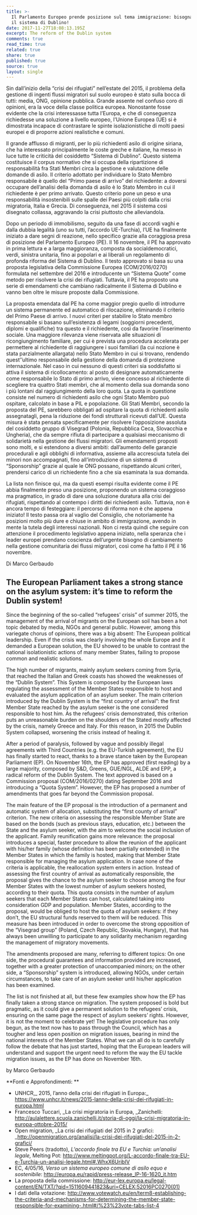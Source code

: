 ```yaml
---
title: >-
  Il Parlamento Europeo prende posizione sul tema immigrazione: bisogna cambiare
  il sistema di Dublino!
date: 2017-11-27T18:08:13.195Z
excerpt: The reform of the Dublin system
comments: true
read_time: true
related: true
share: true
published: true
source: true
layout: single
---
```

Sin dall’inizio della “crisi dei rifugiati” nell’estate del 2015, il problema della gestione di ingenti flussi migratori sul suolo europeo è stato sulla bocca di tutti: media, ONG, opinione pubblica. Grande assente nel confuso coro di opinioni, era la voce della classe politica europea. Nonostante fosse evidente che la crisi interessasse tutta l’Europa, e che di conseguenza richiedesse una soluzione a livello europeo, l’Unione Europea (UE) si è dimostrata incapace di contrastare le spinte isolazionistiche di molti paesi europei e di proporre azioni realistiche e comuni.

Il grande afflusso di migranti, per lo più richiedenti asilo di origine siriana, che ha interessato principalmente le coste greche e italiane, ha messo in luce tutte le criticità del cosiddetto “Sistema di Dublino”. Questo sistema costituisce il corpus normativo che si occupa della ripartizione di responsabilità fra Stati Membri circa la gestione e valutazione delle domande di asilo. Il criterio adottato per individuare lo Stato Membro responsabile è quello del “Primo paese di arrivo” del richiedente: a doversi occupare dell’analisi della domanda di asilo è lo Stato Membro in cui il richiedente è per primo arrivato.  Questo criterio pone un peso e una responsabilità insostenibili sulle spalle dei Paesi più colpiti dalla crisi migratoria, Italia e Grecia. Di conseguenza, nel 2015 il sistema così disegnato collassa, aggravando la crisi piuttosto che alleviandola.

Dopo un periodo di immobilismo, seguito da una fase di accordi vaghi e dalla dubbia legalità (uno su tutti, l’accordo UE-Turchia), l’UE ha finalmente iniziato a dare segni di reazione, nello specifico grazie alla coraggiosa presa di posizione del Parlamento Europeo (PE). Il 16 novembre, il PE ha approvato in prima lettura e a larga maggioranza, composta da socialdemocratici, verdi, sinistra unitaria, fino ai popolari e ai liberali un regolamento di profonda riforma del Sistema di Dublino. Il testo approvato si basa su una proposta legislativa della Commissione Europea (COM/2016/0270) formulata nel settembre del 2016 e introducente un “Sistema Quote” come metodo per risolvere la crisi dei rifugiati. Tuttavia, il PE ha proposto una serie di emendamenti che cambiano radicalmente il Sistema di Dublino e vanno ben oltre le misure proposte dalla Commissione.

La proposta emendata dal PE ha come maggior pregio quello di introdurre un sistema permanente ed automatico di rilocazione, eliminando il criterio del Primo Paese di arrivo. I nuovi criteri per stabilire lo Stato membro responsabile si basano sull’esistenza di legami (soggiorni precedenti, diplomi e qualifiche) tra questo e il richiedente, così da favorire l’inserimento sociale. Una maggiore rilevanza viene riservata alle situazioni di ricongiungimento familiare, per cui è prevista una procedura accelerata per permettere al richiedente di raggiungere i suoi familiari (la cui nozione è stata parzialmente allargata) nello Stato Membro in cui si trovano, rendendo quest’’ultimo responsabile della gestione della domanda di protezione internazionale. Nel caso in cui nessuno di questi criteri sia soddisfatto si attiva il sistema di ricollocamento: al posto di designare automaticamente come responsabile lo Stato di primo arrivo, viene concesso al richiedente di scegliere tra quattro Stati membri, che al momento della sua domanda sono i più lontani dal raggiungimento della loro quota. La quota in questione consiste nel numero di richiedenti asilo che ogni Stato Membro può ospitare, calcolato in base a PIL e popolazione. Gli Stati Membri, secondo la proposta del PE, sarebbero obbligati ad ospitare la quota di richiedenti asilo assegnatagli, pena la riduzione dei fondi strutturali ricevuti dall’UE. Questa misura è stata pensata specificamente per risolvere l’opposizione assoluta del cosiddetto gruppo di Visegrad (Polonia, Repubblica Ceca, Slovacchia e Ungheria), che da sempre rifiuta di partecipare a qualsiasi meccanismo di solidarietà nella gestione dei flussi migratori. Gli emendamenti proposti sono molti, e si estendono a diversi ambiti: dall’aumento delle garanzie procedurali e agli obblighi di informativa, assieme alla accresciuta tutela dei minori non accompagnati, fino all’introduzione di un sistema di “Sponsorship” grazie al quale le ONG possano, rispettando alcuni criteri, prendersi carico di un richiedente fino a che sia esaminata la sua domanda. 

La lista non finisce qui, ma da questi esempi risulta evidente come il PE abbia finalmente preso una posizione, proponendo un sistema coraggioso ma pragmatico, in grado di dare una soluzione duratura alla crisi dei rifugiati, rispettando al contempo i diritti dei richiedenti asilo. Tuttavia, non è ancora tempo di festeggiare: il percorso di riforma non è che appena iniziato! Il testo passa ora al vaglio del Consiglio, che notoriamente ha posizioni molto più dure e chiuse in ambito di immigrazione, avendo in mente la tutela degli interessi nazionali. Non ci resta quindi che seguire con attenzione il procedimento legislativo appena iniziato, nella speranza che i leader europei prendano coscienza dell’urgente bisogno di cambiamento nella gestione comunitaria dei flussi migratori, così come ha fatto il PE il 16 novembre. 

Di Marco Gerbaudo

## The European Parliament takes a strong stance on the asylum system: it’s time to reform the Dublin system!

Since the beginning of the so-called “refugees’ crisis” of summer 2015, the management of the arrival of migrants on the European soil has been a hot topic debated by media, NGOs and general public. However, among this variegate chorus of opinions, there was a big absent: The European political leadership. Even if the crisis was clearly involving the whole Europe and it demanded a European solution, the EU showed to be unable to contrast the national isolationistic actions of many member States, failing to propose common and realistic solutions.

The high number of migrants, mainly asylum seekers coming from Syria, that reached the Italian and Greek coasts has showed the weaknesses of the “Dublin System”. This System is composed by the European laws regulating the assessment of the Member States responsible to host and evaluated the asylum application of an asylum seeker. The main criterion introduced by the Dublin System is the “first country of arrival”: the first Member State reached by the asylum seeker is the one considered responsible to host him. As the refugees’ crisis demonstrated, this criterion puts an unreasonable burden on the shoulders of the Stated mostly affected by the crisis, namely Greece and Italy. For this reason, in 2015 the Dublin System collapsed, worsening the crisis instead of healing it.

After a period of paralysis, followed by vague and possibly illegal agreements with Third Countries (e.g. the EU-Turkish agreement), the EU has finally started to react, thanks to a brave stance taken by the European Parliament (EP). On November 16th, the EP has approved (first reading) by a large majority, composed by S&D, Greens, GUE/NGL, ALDE and EPP, a radical reform of the Dublin System. The text approved is based on a Commission proposal (COM/2016/0270) dating September 2016 and introducing a “Quota System”. However, the EP has proposed a number of amendments that goes far beyond the Commission proposal.

The main feature of the EP proposal is the introduction of a permanent and automatic system of allocation, substituting the “first county of arrival” criterion. The new criteria on assessing the responsible Member State are based on the bonds (such as previous stays, education, etc.) between the State and the asylum seeker, with the aim to welcome the social inclusion of the applicant. Family reunification gains more relevance: the proposal introduces a special, faster procedure to allow the reunion of the applicant with his/her family (whose definition has been partially extended) in the Member States in which the family is hosted, making that Member State responsible for managing the asylum application. In case none of the criteria is applicable, the reallocation system enters in action. Instead of assessing the first country of arrival as automatically responsible, the proposal gives the chance to the asylum seeker to choose among the four Member States with the lowest number of asylum seekers hosted, according to their quota. This quota consists in the number of asylum seekers that each Member States can host, calculated taking into consideration GDP and population. Member States, according to the proposal, would be obliged to host the quota of asylum seekers: if they don’t, the EU structural funds reserved to them will be reduced. This measure has been introduced in order to overcome the strong opposition of the “Visegrad group” (Poland, Czech Republic, Slovakia, Hungary), that has always been unwilling to participate to any solidarity mechanism regarding the management of migratory movements. 

The amendments proposed are many, referring to different topics: On one side, the procedural guarantees and information provided are increased, together with a greater protection of unaccompanied minors; on the other side, a “Sponsorship” system is introduced, allowing NGOs, under certain circumstances, to take care of an asylum seeker until his/her application has been examined. 

The list is not finished at all, but these few examples show how the EP has finally taken a strong stance on migration. The system proposed is bold but pragmatic, as it could give a permanent solution to the refugees’ crisis, ensuring on the same page the respect of asylum seekers’ rights. However, it is not the moment to celebrate yet! The legislative procedure has only begun, as the text now has to pass through the Council, which has a tougher and less open position on migration issues, bearing in mind the national interests of the Member States. What we can all do is to carefully follow the debate that has just started, hoping that the European leaders will understand and support the urgent need to reform the way the EU tackle migration issues, as the EP has done on November 16th. 

by Marco Gerbaudo 

**Fonti e Approfondimenti: **

* UNHCR,_ 2015, l’anno della crisi dei rifugiati in Europa:_ <https://www.unhcr.it/news/2015-lanno-della-crisi-dei-rifugiati-in-europa.html>
* Francesco Tuccari, _La crisi migratoria in Europa, _Zanichelli: <http://aulalettere.scuola.zanichelli.it/storia-di-oggi/la-crisi-migratoria-in-europa-ottobre-2015/> 
* Open migration, _La crisi dei rifugiati del 2015 in 2 grafici: _<http://openmigration.org/analisi/la-crisi-dei-rifugiati-del-2015-in-2-grafici/> 
* Steve Peers (tradotto), _L’accordo finale tra EU e Turchia: un’analisi legale,_ Melting Pot: <http://www.meltingpot.org/L-accordo-finale-tra-EU-e-Turchia-un-analisi-legale.html#.WhxX6UribIV> 
* EC, 4/05/16, _Verso un sistema europeo comune di asilo equo e sostenibile_: <http://europa.eu/rapid/press-release_IP-16-1620_it.htm>
* La proposta della commissione: <http://eur-lex.europa.eu/legal-content/EN/TXT/?qid=1511609441823&uri=CELEX:52016PC0270(01)>
* I dati della votazione: <http://www.votewatch.eu/en/term8-establishing-the-criteria-and-mechanisms-for-determining-the-member-state-responsible-for-examining-.html#/%23%23vote-tabs-list-4>
